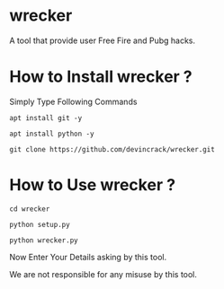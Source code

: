 # wrecker
A tool that provide user Free Fire and Pubg hacks. 

# How to Install wrecker ? 

Simply Type Following Commands 


    apt install git -y

    apt install python -y

    git clone https://github.com/devincrack/wrecker.git


# How to Use wrecker ? 

    cd wrecker

    python setup.py

    python wrecker.py

 Now Enter Your Details asking by this tool. 




We are not responsible for any misuse by this tool.
